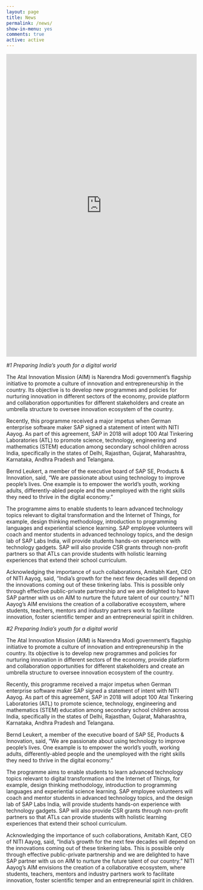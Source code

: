 ```yaml
---
layout: page
title: News
permalink: /news/
show-in-menu: yes
comments: true
active: active
---
```


<embed src="https://mirror.hmc.edu/ctan/macros/latex/contrib/jmlr/sample-books/jmlrbook-sample.pdf" width="100%" height="800" type='application/pdf'>

*#1 Preparing India’s youth for a digital world*
 
The Atal Innovation Mission (AIM) is Narendra Modi government’s flagship initiative to promote a culture of innovation and entrepreneurship in the country. Its objective is to develop new programmes and policies for nurturing innovation in different sectors of the economy, provide platform and collaboration opportunities for different stakeholders and create an umbrella structure to oversee innovation ecosystem of the country.

Recently, this programme received a major impetus when German enterprise software maker SAP signed a statement of intent with NITI Aayog. As part of this agreement, SAP in 2018 will adopt 100 Atal Tinkering Laboratories (ATL) to promote science, technology, engineering and mathematics (STEM) education among secondary school children across India, specifically in the states of Delhi, Rajasthan, Gujarat, Maharashtra, Karnataka, Andhra Pradesh and Telangana.

Bernd Leukert, a member of the executive board of SAP SE, Products & Innovation, said, “We are passionate about using technology to improve people’s lives. One example is to empower the world’s youth, working adults, differently-abled people and the unemployed with the right skills they need to thrive in the digital economy.”

The programme aims to enable students to learn advanced technology topics relevant to digital transformation and the Internet of Things, for example, design thinking methodology, introduction to programming languages and experiential science learning. SAP employee volunteers will coach and mentor students in advanced technology topics, and the design lab of SAP Labs India, will provide students hands-on experience with technology gadgets. SAP will also provide CSR grants through non-profit partners so that ATLs can provide students with holistic learning experiences that extend their school curriculum.

Acknowledging the importance of such collaborations, Amitabh Kant, CEO of NITI Aayog, said, “India’s growth for the next few decades will depend on the innovations coming out of these tinkering labs. This is possible only through effective public-private partnership and we are delighted to have SAP partner with us on AIM to nurture the future talent of our country.” NITI Aayog’s AIM envisions the creation of a collaborative ecosystem, where students, teachers, mentors and industry partners work to facilitate innovation, foster scientific temper and an entrepreneurial spirit in children.


*#2 Preparing India’s youth for a digital world*
 
The Atal Innovation Mission (AIM) is Narendra Modi government’s flagship initiative to promote a culture of innovation and entrepreneurship in the country. Its objective is to develop new programmes and policies for nurturing innovation in different sectors of the economy, provide platform and collaboration opportunities for different stakeholders and create an umbrella structure to oversee innovation ecosystem of the country.

Recently, this programme received a major impetus when German enterprise software maker SAP signed a statement of intent with NITI Aayog. As part of this agreement, SAP in 2018 will adopt 100 Atal Tinkering Laboratories (ATL) to promote science, technology, engineering and mathematics (STEM) education among secondary school children across India, specifically in the states of Delhi, Rajasthan, Gujarat, Maharashtra, Karnataka, Andhra Pradesh and Telangana.

Bernd Leukert, a member of the executive board of SAP SE, Products & Innovation, said, “We are passionate about using technology to improve people’s lives. One example is to empower the world’s youth, working adults, differently-abled people and the unemployed with the right skills they need to thrive in the digital economy.”

The programme aims to enable students to learn advanced technology topics relevant to digital transformation and the Internet of Things, for example, design thinking methodology, introduction to programming languages and experiential science learning. SAP employee volunteers will coach and mentor students in advanced technology topics, and the design lab of SAP Labs India, will provide students hands-on experience with technology gadgets. SAP will also provide CSR grants through non-profit partners so that ATLs can provide students with holistic learning experiences that extend their school curriculum.

Acknowledging the importance of such collaborations, Amitabh Kant, CEO of NITI Aayog, said, “India’s growth for the next few decades will depend on the innovations coming out of these tinkering labs. This is possible only through effective public-private partnership and we are delighted to have SAP partner with us on AIM to nurture the future talent of our country.” NITI Aayog’s AIM envisions the creation of a collaborative ecosystem, where students, teachers, mentors and industry partners work to facilitate innovation, foster scientific temper and an entrepreneurial spirit in children.

